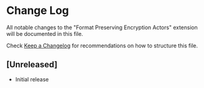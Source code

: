 # Change Log

All notable changes to the "Format Preserving Encryption Actors" extension will be documented in this file.

Check [Keep a Changelog](http://keepachangelog.com/) for recommendations on how to structure this file.

## [Unreleased]

- Initial release